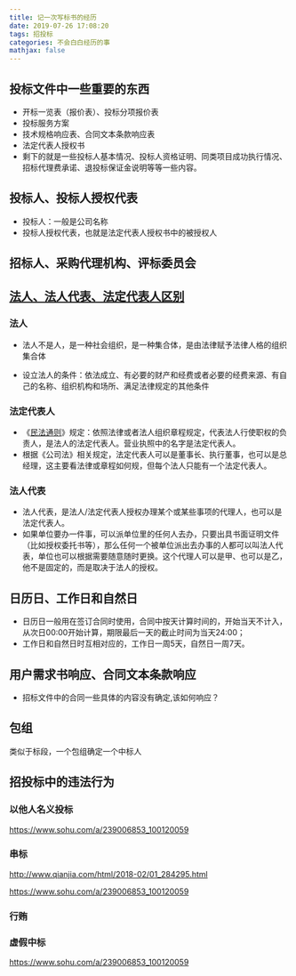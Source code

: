 ```yaml
---
title: 记一次写标书的经历
date: 2019-07-26 17:08:20
tags: 招投标
categories: 不会白白经历的事
mathjax: false
---
```


##  投标文件中一些重要的东西

- 开标一览表（报价表）、投标分项报价表
- 投标服务方案
- 技术规格响应表、合同文本条款响应表
- 法定代表人授权书
- 剩下的就是一些投标人基本情况、投标人资格证明、同类项目成功执行情况、招标代理费承诺、退投标保证金说明等等一些内容。
<!--more-->

##  投标人、投标人授权代表

- 投标人：一般是公司名称
- 投标人授权代表，也就是法定代表人授权书中的被授权人

## 招标人、采购代理机构、评标委员会

## [法人、法人代表、法定代表人区别]( https://baijiahao.baidu.com/s?id=1616443207126852529&wfr=spider&for=pc)

### 法人

- 法人不是人，是一种社会组织，是一种集合体，是由法律赋予法律人格的组织集合体

- 设立法人的条件：依法成立、有必要的财产和经费或者必要的经费来源、有自己的名称、组织机构和场所、满足法律规定的其他条件

### 法定代表人

- 《[民法通则](https://baike.baidu.com/item/民法通则/2088441)》规定：依照法律或者法人组织章程规定，代表法人行使职权的负责人，是法人的法定代表人。营业执照中的名字是法定代表人。
- 根据《公司法》相关规定，法定代表人可以是董事长、执行董事，也可以是总经理，这主要看法律或章程如何规，但每个法人只能有一个法定代表人。

### 法人代表

- 法人代表，是法人/法定代表人授权办理某个或某些事项的代理人，也可以是法定代表人。
- 如果单位要办一件事，可以派单位里的任何人去办，只要出具书面证明文件（比如授权委托书等），那么任何一个被单位派出去办事的人都可以叫法人代表，单位也可以根据需要随意随时更换。这个代理人可以是甲、也可以是乙，他不是固定的，而是取决于法人的授权。

## 日历日、工作日和自然日

- 日历日一般用在签订合同时使用，合同中按天计算时间的，开始当天不计入，从次日00:00开始计算，期限最后一天的截止时间为当天24:00；
- 工作日和自然日时互相对应的，工作日一周5天，自然日一周7天。

## 用户需求书响应、合同文本条款响应

- 招标文件中的合同一些具体的内容没有确定,该如何响应？

## 包组

类似于标段，一个包组确定一个中标人

## 招投标中的违法行为

### 以他人名义投标

https://www.sohu.com/a/239006853_100120059

### 串标

http://www.qianjia.com/html/2018-02/01_284295.html

https://www.sohu.com/a/239006853_100120059

### 行贿

### 虚假中标

https://www.sohu.com/a/239006853_100120059

